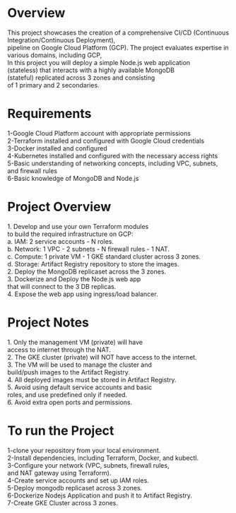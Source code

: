 <h1>Overview</h1>
This project showcases the creation of a comprehensive CI/CD (Continuous Integration/Continuous Deployment), </br>
pipeline on Google Cloud Platform (GCP). The project evaluates expertise in various domains, including GCP,</br>
In this project you will deploy a simple Node.js web application </br>
(stateless) that interacts with a highly available MongoDB </br>
(stateful) replicated across 3 zones and consisting </br>
of 1 primary and 2 secondaries.

<h1>Requirements</h1>
1-Google Cloud Platform account with appropriate permissions</br>
2-Terraform installed and configured with Google Cloud credentials</br>
3-Docker installed and configured</br>
4-Kubernetes installed and configured with the necessary access rights</br>
5-Basic understanding of networking concepts, including VPC, subnets, and firewall rules</br>
6-Basic knowledge of MongoDB and Node.js</br>

<h1>Project Overview</h1>
1. Develop and use your own Terraform modules </br>
to build the required infrastructure on GCP:</br>
a. IAM: 2 service accounts - N roles.</br>
b. Network: 1 VPC - 2 subnets - N firewall rules - 1 NAT.</br>
c. Compute: 1 private VM - 1 GKE standard cluster across 3 zones.</br>
d. Storage: Artifact Registry repository to store the images.</br>
2. Deploy the MongoDB replicaset across the 3 zones.</br>
3. Dockerize and Deploy the Node.js web app </br>
that will connect to the 3 DB replicas.</br>
4. Expose the web app using ingress/load balancer.</br>

<h1>Project Notes</h1>
1. Only the management VM (private) will have</br>
 access to internet through the NAT.</br>
2. The GKE cluster (private) will NOT have access to the internet.</br>
3. The VM will be used to manage the cluster and </br>
build/push images to the Artifact Registry.</br>
4. All deployed images must be stored in Artifact Registry.</br>
5. Avoid using default service accounts and basic </br>
roles, and use predefined only if needed.</br>
6. Avoid extra open ports and permissions.</br>

<h1>To run the Project</h1>
1-clone your repository from your local environment.</br>
2-Install dependencies, including Terraform, Docker, and kubectl.</br>
3-Configure your network (VPC, subnets, firewall rules,</br>
 and NAT gateway using Terraform).</br>
4-Create service accounts and set up IAM roles.</br>
5-Deploy mongodb replicaset across 3 zones.</br>
6-Dockerize Nodejs Application and push it to Artifact Registry.</br>
7-Create GKE Cluster across 3 zones.</br>
